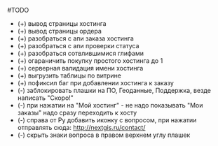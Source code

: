 #TODO

- (+) вывод страницы хостинга 
- (+) вывод страницы ордера
- (+) разобраться с апи заказа хостинга
- (+) разобраться с апи проверки статуса
- (+) разобраться сотвлившимися глифами
- (+) огараничить покупку простого хостинга до 1 
- (+) серверная валидация имени хостинга
- (+) выгрузить таблицы по витрине
- (+) пофиксил баг при добавлении хостинга к заказу
- (-) заблокировать плашки на ПО, Геоданные, Поддержка, везде написать "Скоро!"
- (-) при нажатии на "Мой хостинг" - не надо показывать "Мои заказы" надо сразу переходить к хосту
- (-) справа от Ру добавить иконку с вопросом, при нажатии отправлять сюда: http://nextgis.ru/contact/
- (-) скрыть знаки вопроса в правом верхнем углу плашек

